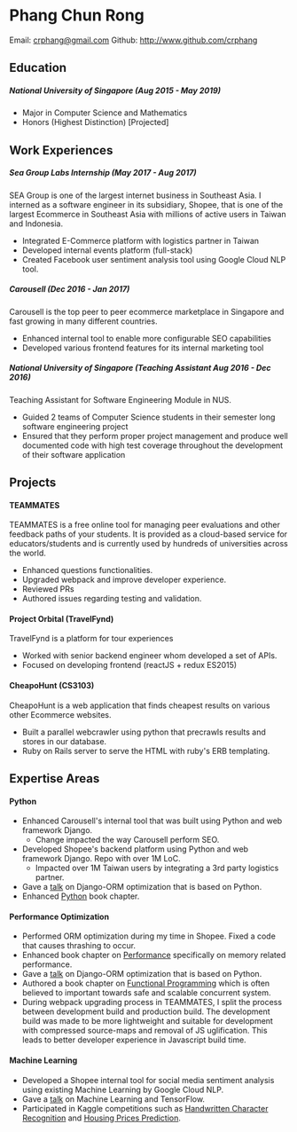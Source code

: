 # Phang Chun Rong
Email: crphang@gmail.com
Github: http://www.github.com/crphang

## Education

##### National University of Singapore (Aug 2015 - May 2019)
- Major in Computer Science and Mathematics
- Honors (Highest Distinction) [Projected]

## Work Experiences

##### Sea Group Labs Internship (May 2017 - Aug 2017)
SEA Group is one of the largest internet business in Southeast Asia. I interned as a software engineer in its subsidiary, Shopee, that is one of the largest Ecommerce in Southeast Asia with millions of active users in Taiwan and Indonesia.

- Integrated E-Commerce platform with logistics partner in Taiwan
- Developed internal events platform (full-stack)
- Created Facebook user sentiment analysis tool using Google Cloud NLP tool.

##### Carousell (Dec 2016 - Jan 2017)
Carousell is the top peer to peer ecommerce marketplace in Singapore and fast growing in many different countries.

- Enhanced internal tool to enable more configurable SEO capabilities
- Developed various frontend features for its internal marketing tool

##### National University of Singapore (Teaching Assistant Aug 2016 - Dec 2016)
Teaching Assistant for Software Engineering Module in NUS.

- Guided 2 teams of Computer Science students in their semester long software engineering project
- Ensured that they perform proper project management and produce well documented code with high test coverage throughout the development of their software application

## Projects

#### TEAMMATES
TEAMMATES is a free online tool for managing peer evaluations and other feedback paths of your students. It is provided as a cloud-based service for educators/students and is currently used by hundreds of universities across the world.
- Enhanced questions functionalities.
- Upgraded webpack and improve developer experience.
- Reviewed PRs
- Authored issues regarding testing and validation.

#### Project Orbital (TravelFynd)
TravelFynd is a platform for tour experiences

- Worked with senior backend engineer whom developed a set of APIs.
- Focused on developing frontend (reactJS + redux ES2015)


#### CheapoHunt (CS3103)
CheapoHunt is a web application that finds cheapest results on various other Ecommerce websites.

- Built a parallel webcrawler using python that precrawls results and stores in our database.
- Ruby on Rails server to serve the HTML with ruby's ERB templating.

## Expertise Areas

#### Python

- Enhanced Carousell's internal tool that was built using Python and web framework Django.
    - Change impacted the way Carousell perform SEO. 
- Developed Shopee's backend platform using Python and web framework Django. Repo with over 1M LoC. 
    - Impacted over 1M Taiwan users by integrating a 3rd party logistics partner.
- Gave a [talk](https://github.com/nus-cs3281/2018/issues/8) on Django-ORM optimization that is based on Python.
- Enhanced [Python](https://github.com/se-edu/learningresources/blob/master/contents/python/introduction-to-python.md) book chapter.

#### Performance Optimization

- Performed ORM optimization during my time in Shopee. Fixed a code that causes thrashing to occur.
- Enhanced book chapter on [Performance](https://github.com/se-edu/learningresources/blob/master/contents/performance/Performance.md) specifically on memory related performance.
- Gave a [talk](https://github.com/nus-cs3281/2018/issues/8) on Django-ORM optimization that is based on Python.
- Authored a book chapter on [Functional Programming](https://github.com/se-edu/learningresources/pull/56) which is often believed to important towards safe and scalable concurrent system.
- During webpack upgrading process in TEAMMATES, I split the process between development build and production build. The development build was made to be more lightweight and suitable for development with compressed source-maps and removal of JS uglification. This leads to better developer experience in Javascript build time.

#### Machine Learning

- Developed a Shopee internal tool for social media sentiment analysis using existing Machine Learning by Google Cloud NLP.
- Gave a [talk](https://github.com/nus-cs3281/2018/issues/91) on Machine Learning and TensorFlow.
- Participated in Kaggle competitions such as [Handwritten Character Recognition](https://www.kaggle.com/c/cs5339-project-1/leaderboard) and [Housing Prices Prediction](https://www.kaggle.com/c/singapore-housing-prices/leaderboard).
